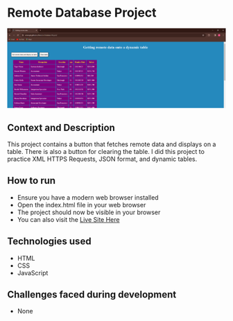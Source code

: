 # Remote Database Project

![](assets/RemoteDataScreenshot.PNG)

## Context and Description

This project contains a button that fetches remote data and displays on a table. There is also a button for clearing the table. I did this project to practice XML HTTPS Requests, JSON format, and dynamic tables.

## How to run

- Ensure you have a modern web browser installed
- Open the index.html file in your web browser
- The project should now be visible in your browser
- You can also visit the [Live Site Here](https://arinzegit.github.io/Remote-Database-Project/)

## Technologies used

- HTML
- CSS
- JavaScript

## Challenges faced during development

- None

